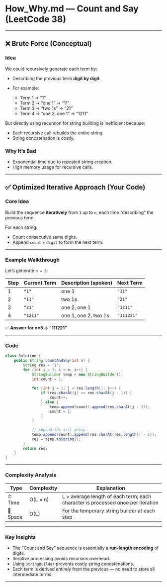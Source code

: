 # How_Why.md — Count and Say (LeetCode 38)

---

## ❌ Brute Force (Conceptual)

### **Idea**

We could recursively generate each term by:

* Describing the previous term **digit by digit**.
* For example:

  * Term 1 → “1”
  * Term 2 → “one 1” → “11”
  * Term 3 → “two 1s” → “21”
  * Term 4 → “one 2, one 1” → “1211”

But directly using recursion for string building is inefficient because:

* Each recursive call rebuilds the entire string.
* String concatenation is costly.

### **Why It’s Bad**

* Exponential time due to repeated string creation.
* High memory usage for recursive calls.

---

## ✅ Optimized Iterative Approach (Your Code)

### **Core Idea**

Build the sequence **iteratively** from `1` up to `n`,
each time “describing” the previous term.

For each string:

* Count consecutive same digits.
* Append `count` + `digit` to form the next term.

---

### **Example Walkthrough**

Let’s generate `n = 5`:

| Step | Current Term | Description (spoken) | Next Term  |
| ---- | ------------ | -------------------- | ---------- |
| 1    | `"1"`        | one 1                | `"11"`     |
| 2    | `"11"`       | two 1s               | `"21"`     |
| 3    | `"21"`       | one 2, one 1         | `"1211"`   |
| 4    | `"1211"`     | one 1, one 2, two 1s | `"111221"` |

✅ **Answer for n=5 → "111221"**

---

### **Code**

```java
class Solution {
    public String countAndSay(int n) {
        String res = "1";
        for (int i = 1; i < n; i++) {
            StringBuilder temp = new StringBuilder();
            int count = 1;
            
            for (int j = 1; j < res.length(); j++) {
                if (res.charAt(j) == res.charAt(j - 1)) {
                    count++;
                } else {
                    temp.append(count).append(res.charAt(j - 1));
                    count = 1;
                }
            }
            
            // Append the last group
            temp.append(count).append(res.charAt(res.length() - 1));
            res = temp.toString();
        }
        return res;
    }
}
```

---

### **Complexity Analysis**

| Type     | Complexity | Explanation                                                                     |
| -------- | ---------- | ------------------------------------------------------------------------------- |
| ⏱ Time   | O(L × n)   | L = average length of each term; each character is processed once per iteration |
| 💾 Space | O(L)       | For the temporary string builder at each step                                   |

---

### **Key Insights**

* The “Count and Say” sequence is essentially a **run-length encoding** of digits.
* Iterative processing avoids recursion overhead.
* Using `StringBuilder` prevents costly string concatenations.
* Each term is derived entirely from the previous — no need to store all intermediate terms.

---
